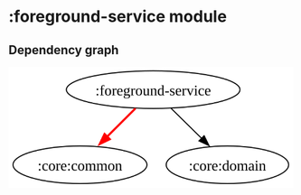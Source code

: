 # :foreground-service module
## Dependency graph
![Dependency graph](../docs/images/graphs/dep_graph_foreground_service.svg)
